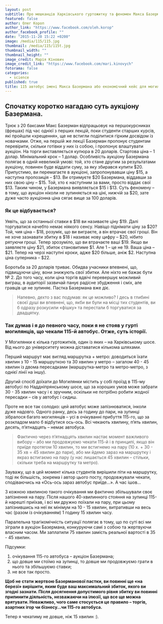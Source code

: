 ```yaml
---
layout: post
subtitle: Про мешканців Харківського гуртожитку та феномен Макса Базермана.
featured: false
author: Олег Короп
author_link: "https://www.facebook.com/oleh.korop"
author_facebook_profile: ""
date: "2015-11-20 15:22 +0200"
image: /media/115/115.jpg
thumbnail: /media/115/115t.jpg
thumbnail_width: ""
thumbnail_height: ""
image_credit: Марія Кінович
image_credit_link: "https://www.facebook.com/mari.kinovych"
fotorama: false
categories: 
  - science
published: true
title: 115 автобус імені Макса Базермана або економічний кейс для могилянців
---
```



## Спочатку коротко нагадаю суть аукціону Базермана.
Трюк з 20 баксами Макс Базерман відпрацьовує на першокурсниках (фрешах) під час однієї з перших лекцій, поки студенти старших курсів, які пройшли «хрещення», ще не встигли поділитися гірким досвідом із новачками. Отже, на першій же лекції Базерман пропонує студентам перевірити, скільки готівки у них із собою, і пропонує влаштувати аукціон.
На торги виставляється купюра в 20 доларів. Стартова ціна – 1 долар. Мінімальний крок – 1 долар. Особливість аукціону Базермана полягає в одній невеликій умові: той, хто стане другим за результатами аукціону, повинен буде віддати суму, за яку збирався купити $20.
Припустимо, ви перемагаєте в аукціоні, запропонувавши ціну $15, а наступна пропозиція – $13. Ви отримуєте $20 Базермана, віддавши за них свою ціну – $15. Той, хто є наступним за вами, просто віддає свої $13. Таким чином, у Базермана виявляється $15 і $13. Суть феномену – в тому, що аукціон ніколи не зупиняється на ціні, нижчій за $20, зате дуже часто аукціонна ціна сягає вище за 100 доларів.

### Як це відбувається?
Уявіть, що за останньої ставки в $18 ви називаєте ціну $19. Далі торгуватися начебто немає ніякого сенсу. Навіщо піднімати ціну за $20? Той, чия ціна – $18, розуміє, що ви виграєте, а він втрачає свої гроші. Він не хоче зазнавати збитку в $18 і називає нову цифру – $20, нібито рятуючи гроші. Тепер зрозуміло, що ви втрачаєте ваші $19. Якщо ви заявляєте ціну $21, збиток становитиме $1. Але 1 – це не 19. Ваша ціна – $21. Тепер на черзі наступні кроки, адже $20 більше, аніж $2. Наступна ціна суперника – $22.  

Боротьба за 20 доларів триває. Обидва учасники впевнені, що, підвищуючи ціну, вони знижують свої збитки. Але ніхто не бажає бути № 2. До того часу, коли ціна торгів вдвічі перевершує можливий виграш, в аудиторії зазвичай панує радісне збудження і сміх, але гравців це не зупиняє. Пастка Базермана вже діє.

> Напевно, дехто з вас подумав: як це можливо? І десь в глибині своєї душі ви впевнені, що, якби ви були на місці тих студентів, ви б одразу розкусили «фішку» та перестали б торгуватися за двадцятку.

### Так думав і я до певного часу, поки я не стояв у гурті могилянців, що чекали 115-й автобус. Отже, суть історії.

У Могилянки є кілька гуртожитків, один із яких – на Харківському шосе. Від нього до університету можна діставатися кількома шляхами. 

Перший маршрут має вигляд маршрутка + метро: доводиться їхати хвилин з 10 - 15 маршруткою та 30 хвилин у метро – загалом 40 - 45 хвилин із двома пересадками (маршрутка-метро та метро-метро, з однієї лінії на іншу). 

Другий спосіб доїхати до Могилянки містить у собі проїзд в 115-му автобусі по Наддніпрянському шосе, що за хороших умов може забрати 30 - 35 хвилин часу і є зручним, оскільки не потрібно робити жодної пересадки – сів у автобус і сидиш.

Проте не все так солодко: цей автобус може запізнюватися, інколи дуже надовго.
Одного ранку, десь за годину до пари, на зупинці зібралося багато могилянців – усі в очікуванні прибуття 115-го, що за розкладом мало б відбутися ось-ось. Всі чекають хвилину, п’ять хвилин, десять, п’ятнадцять – немає автобуса.

> Фактично через п’ятнадцять хвилин настає момент важливого вибору – або ми продовжуємо чекати 115-й і в принципі, якщо він приїде протягом 10 хвилин, то ми встигнемо на пару (10 х. + 30 - 35 хв = 45 хвилин до пари), або ми йдемо зараз на маршрутку і якраз встигаємо на пару (у нас лишається 45 хвилин – стільки, скільки треба на маршрутку та метро). 

Зауважу, що в цей момент кілька студентів вирішили піти на маршрутку, тоді як більшість, зокрема і автор цього посту, продовжували чекати, сподіваючись на «Ось-ось зараз автобус приїде…». А час ішов…

З кожною хвилиною такого очікування ми фактично збільшували своє запізнення на пару. Після нашого 40-хвилинного стояння на зупинці 115-й нарешті приїхав, і всі ми дружно поїхали на пару, при цьому запізнившись на неї як мінімум на 10 - 15 хвилин, витративши на весь час (разом із очікуванням) 1 годину 15 хвилин часу.

Паралельна трагікомічність ситуації полягає в тому, що по суті всі ми зіграли в аукціон Базермана, конкуруючи самі з собою та жертвуючи власним часом. Ми заплатили 75 хвилин замість реальної вартості в 35 - 45 хвилин.

Підсумки:
1. очікування 115-го автобуса – аукціон Базермана; 
2. що довше ми стоїмо на зупинці, то довше ми продовжуємо грати в нього та збільшуємо ставки; 
3. не все так просто. 

**Щоб не стати жертвою Базерманової пастки, ви повинні ще «на березі» вирішити, яким буде ваш максимальний збиток, якого ви згодні зазнати. Після досягнення допустимого рівня збитку ви повинні припинити діяльність, незважаючи на ілюзії, що все ще можна врятувати. Неважливо, чого саме стосується це правило – торгів, азартних ігор чи бізнесу…чи 115-го автобуса.**

Тепер я чекатиму не довше, ніж 15 хвилин :).
